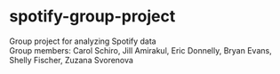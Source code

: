 # spotify-group-project
Group project for analyzing Spotify data<br>
Group members: Carol Schiro, Jill Amirakul, Eric Donnelly, Bryan Evans, Shelly Fischer, Zuzana Svorenova

